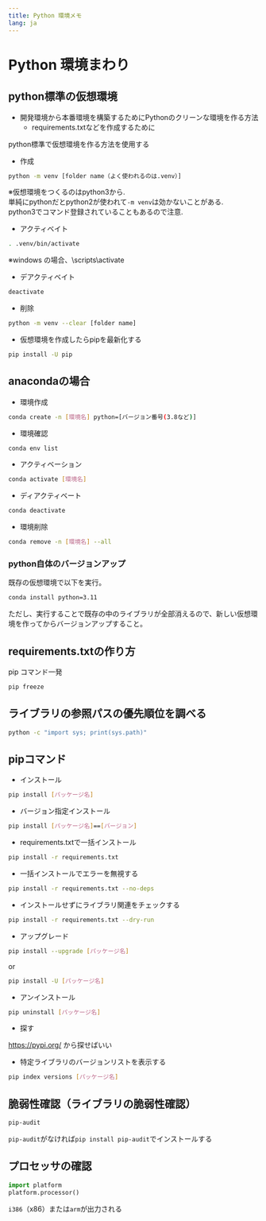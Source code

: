 ```yaml
---
title: Python 環境メモ
lang: ja
---
```


# Python 環境まわり

## python標準の仮想環境

- 開発環境から本番環境を構築するためにPythonのクリーンな環境を作る方法
  - requirements.txtなどを作成するために

python標準で仮想環境を作る方法を使用する
- 作成

```bash
python -m venv [folder name（よく使われるのは.venv）]
```
※仮想環境をつくるのはpython3から.  
単純にpythonだとpython2が使われて`-m venv`は効かないことがある.  
python3でコマンド登録されていることもあるので注意.  

- アクティベイト

```bash
. .venv/bin/activate
```
※windows の場合、\scripts\activate
- デアクティベイト

```bash
deactivate
```
- 削除

```bash
python -m venv --clear [folder name]
```
- 仮想環境を作成したらpipを最新化する

```bash
pip install -U pip
```


## anacondaの場合

- 環境作成

```bash
conda create -n [環境名] python=[バージョン番号(3.8など)]
```

- 環境確認

```bash
conda env list
```

- アクティベーション

```bash
conda activate [環境名]
```

- ディアクティベート

```bash
conda deactivate
```

- 環境削除

```bash
conda remove -n [環境名] --all
```

### python自体のバージョンアップ

既存の仮想環境で以下を実行。

```bash
conda install python=3.11
```
ただし、実行することで既存の中のライブラリが全部消えるので、新しい仮想環境を作ってからバージョンアップすること。


## requirements.txtの作り方
pip コマンド一発

```bash
pip freeze
```

## ライブラリの参照パスの優先順位を調べる

```bash
python -c "import sys; print(sys.path)"
```

## pipコマンド

- インストール

```bash
pip install [パッケージ名]
```
- バージョン指定インストール

```bash
pip install [パッケージ名]==[バージョン]
```
- requirements.txtで一括インストール

```bash
pip install -r requirements.txt
```
- 一括インストールでエラーを無視する

```bash
pip install -r requirements.txt --no-deps
```
- インストールせずにライブラリ関連をチェックする

```bash
pip install -r requirements.txt --dry-run
```

- アップグレード

```bash
pip install --upgrade [パッケージ名]
```
or

```bash
pip install -U [パッケージ名]
```
- アンインストール

```bash
pip uninstall [パッケージ名]
```
- 探す

https://pypi.org/ から探せばいい

- 特定ライブラリのバージョンリストを表示する

```bash
pip index versions [パッケージ名]
```

## 脆弱性確認（ライブラリの脆弱性確認）

```bash
pip-audit
```

`pip-audit`がなければ`pip install pip-audit`でインストールする


## プロセッサの確認

```python
import platform
platform.processor()
```
`i386`（x86）または`arm`が出力される
